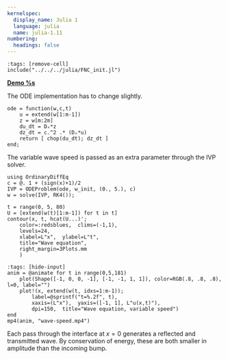 ```yaml
---
kernelspec:
  display_name: Julia 1
  language: julia
  name: julia-1.11
numbering:
  headings: false
---
```

```{code-cell}
:tags: [remove-cell]
include("../../../julia/FNC_init.jl")
```
[**Demo %s**](#demo-wave-speed)

The ODE implementation has to change slightly.

```{code-cell}
ode = function(w,c,t)
    u = extend(w[1:m-1])
    z = w[m:2m]
    du_dt = Dₓ*z
    dz_dt = c.^2 .* (Dₓ*u)
    return [ chop(du_dt); dz_dt ]
end;
```

The variable wave speed is passed as an extra parameter through the IVP solver.

```{code-cell}
using OrdinaryDiffEq
c = @. 1 + (sign(x)+1)/2
IVP = ODEProblem(ode, w_init, (0., 5.), c)
w = solve(IVP, RK4());
```

```{code-cell}
t = range(0, 5, 80)
U = [extend(w(t)[1:m-1]) for t in t]
contour(x, t, hcat(U...)';
    color=:redsblues,  clims=(-1,1),
    levels=24,
    xlabel=L"x",  ylabel=L"t",
    title="Wave equation",
    right_margin=3Plots.mm
    )
```

```{code-cell}
:tags: [hide-input]
anim = @animate for t in range(0,5,181)
    plot(Shape([-1, 0, 0, -1], [-1, -1, 1, 1]), color=RGB(.8, .8, .8), l=0, label="")
    plot!(x, extend(w(t, idxs=1:m-1));
        label=@sprintf("t=%.2f", t), 
        xaxis=(L"x"),  yaxis=([-1, 1], L"u(x,t)"),
        dpi=150,  title="Wave equation, variable speed")
end
mp4(anim, "wave-speed.mp4")
```

Each pass through the interface at $x=0$ generates a reflected and transmitted wave. By conservation of energy, these are both smaller in amplitude than the incoming bump.
